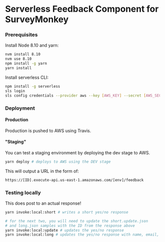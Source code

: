 # Serverless Feedback Component for SurveyMonkey

### Prerequisites

Install Node 8.10 and yarn:

```sh
nvm install 8.10
nvm use 8.10
npm install -g yarn
yarn install
```

Install serverless CLI:

```sh
npm install -g serverless
sls login
sls config credentials --provider aws --key [AWS_KEY] --secret [AWS_SECRET] -o
```

### Deployment

#### Production

Production is pushed to AWS using Travis.

#### "Staging"

You can test a staging environment by deploying the dev stage to AWS.

```sh
yarn deploy # deploys to AWS using the DEV stage
```

This will output a URL in the form of:

```sh
https://[ID].execute-api.us-east-1.amazonaws.com/[env]/feedback
```

### Testing locally

This does post to an actual response!

```sh
yarn invoke:local:short # writes a short yes/no response

# for the next two, you will need to update the short.update.json
# and long.json samples with the ID from the response above
yarn invoke:local:update # updates the yes/no response
yarn invoke:local:long # updates the yes/no response with name, email, and note
```
